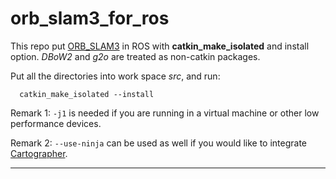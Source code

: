 # orb_slam3_for_ros
This repo put [ORB_SLAM3](https://github.com/UZ-SLAMLab/ORB_SLAM3) in ROS with **catkin_make_isolated** and install option. *DBoW2* and *g2o* are treated as non-catkin packages.

Put all the directories into work space *src*, and run:

```
  catkin_make_isolated --install
```

Remark 1: `-j1` is needed if you are running in a virtual machine or other low performance devices.

Remark 2: `--use-ninja` can be used as well if you would like to integrate [Cartographer](https://google-cartographer-ros.readthedocs.io/en/latest/).




--------------------------------------------------